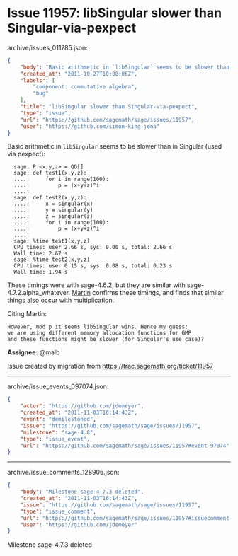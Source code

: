 # Issue 11957: libSingular slower than Singular-via-pexpect

archive/issues_011785.json:
```json
{
    "body": "Basic arithmetic in `libSingular` seems to be slower than in Singular (used via pexpect):\n\n```\n  sage: P.<x,y,z> = QQ[]\n  sage: def test1(x,y,z):\n  ....:     for i in range(100):\n  ....:         p = (x+y+z)^i\n  ....:\n  sage: def test2(x,y,z):\n  ....:     x = singular(x)\n  ....:     y = singular(y)\n  ....:     z = singular(z)\n  ....:     for i in range(100):\n  ....:         p = (x+y+z)^i\n  ....:\n  sage: %time test1(x,y,z)\n  CPU times: user 2.66 s, sys: 0.00 s, total: 2.66 s\n  Wall time: 2.67 s\n  sage: %time test2(x,y,z)\n  CPU times: user 0.15 s, sys: 0.08 s, total: 0.23 s\n  Wall time: 1.94 s \n```\n\nThese timings were with sage-4.6.2, but they are similar with sage-4.7.2.alpha_whatever. [Martin](http://groups.google.com/group/sage-devel/browse_thread/thread/aa8962c1dae5432d) confirms these timings, and finds that similar things also occur with multiplication.\n\nCiting Martin:\n\n```\nHowever, mod p it seems libSingular wins. Hence my guess:\nwe are using different memory allocation functions for GMP\nand these functions might be slower (for Singular's use case)? \n```\n\n\n**Assignee:** @malb\n\nIssue created by migration from https://trac.sagemath.org/ticket/11957\n\n",
    "created_at": "2011-10-27T10:08:06Z",
    "labels": [
        "component: commutative algebra",
        "bug"
    ],
    "title": "libSingular slower than Singular-via-pexpect",
    "type": "issue",
    "url": "https://github.com/sagemath/sage/issues/11957",
    "user": "https://github.com/simon-king-jena"
}
```
Basic arithmetic in `libSingular` seems to be slower than in Singular (used via pexpect):

```
  sage: P.<x,y,z> = QQ[]
  sage: def test1(x,y,z):
  ....:     for i in range(100):
  ....:         p = (x+y+z)^i
  ....:
  sage: def test2(x,y,z):
  ....:     x = singular(x)
  ....:     y = singular(y)
  ....:     z = singular(z)
  ....:     for i in range(100):
  ....:         p = (x+y+z)^i
  ....:
  sage: %time test1(x,y,z)
  CPU times: user 2.66 s, sys: 0.00 s, total: 2.66 s
  Wall time: 2.67 s
  sage: %time test2(x,y,z)
  CPU times: user 0.15 s, sys: 0.08 s, total: 0.23 s
  Wall time: 1.94 s 
```

These timings were with sage-4.6.2, but they are similar with sage-4.7.2.alpha_whatever. [Martin](http://groups.google.com/group/sage-devel/browse_thread/thread/aa8962c1dae5432d) confirms these timings, and finds that similar things also occur with multiplication.

Citing Martin:

```
However, mod p it seems libSingular wins. Hence my guess:
we are using different memory allocation functions for GMP
and these functions might be slower (for Singular's use case)? 
```


**Assignee:** @malb

Issue created by migration from https://trac.sagemath.org/ticket/11957





---

archive/issue_events_097074.json:
```json
{
    "actor": "https://github.com/jdemeyer",
    "created_at": "2011-11-03T16:14:43Z",
    "event": "demilestoned",
    "issue": "https://github.com/sagemath/sage/issues/11957",
    "milestone": "sage-4.8",
    "type": "issue_event",
    "url": "https://github.com/sagemath/sage/issues/11957#event-97074"
}
```



---

archive/issue_comments_128906.json:
```json
{
    "body": "Milestone sage-4.7.3 deleted",
    "created_at": "2011-11-03T16:14:43Z",
    "issue": "https://github.com/sagemath/sage/issues/11957",
    "type": "issue_comment",
    "url": "https://github.com/sagemath/sage/issues/11957#issuecomment-128906",
    "user": "https://github.com/jdemeyer"
}
```

Milestone sage-4.7.3 deleted
